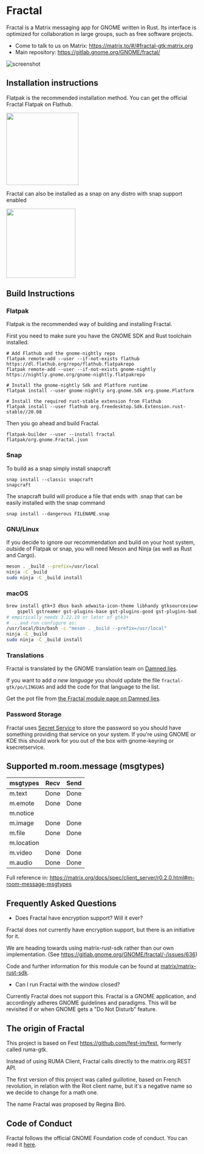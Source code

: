 # Fractal

Fractal is a Matrix messaging app for GNOME written in Rust. Its interface is optimized for collaboration in large groups, such as free software projects.

* Come to talk to us on Matrix: <https://matrix.to/#/#fractal-gtk:matrix.org>
* Main repository: <https://gitlab.gnome.org/GNOME/fractal/>

![screenshot](https://gitlab.gnome.org/GNOME/fractal/raw/master/screenshots/fractal.png)

## Installation instructions

Flatpak is the recommended installation method. You can get the official
Fractal Flatpak on Flathub.

<a href="https://flathub.org/apps/details/org.gnome.Fractal">
<img src="https://flathub.org/assets/badges/flathub-badge-i-en.png" width="190px" />
</a>

Fractal can also be installed as a snap on any distro with snap support enabled

<a href="https://snapcraft.io/fractal">
<img src="https://github.com/snapcore/snap-store-badges/raw/master/EN/[EN]-snap-store-white.png" width="182px" />
</a>

## Build Instructions

### Flatpak

Flatpak is the recommended way of building and installing Fractal.

First you need to make sure you have the GNOME SDK and Rust toolchain installed.

```
# Add Flathub and the gnome-nightly repo
flatpak remote-add --user --if-not-exists flathub https://dl.flathub.org/repo/flathub.flatpakrepo
flatpak remote-add --user --if-not-exists gnome-nightly https://nightly.gnome.org/gnome-nightly.flatpakrepo

# Install the gnome-nightly Sdk and Platform runtime
flatpak install --user gnome-nightly org.gnome.Sdk org.gnome.Platform

# Install the required rust-stable extension from Flathub
flatpak install --user flathub org.freedesktop.Sdk.Extension.rust-stable//20.08
```

Then you go ahead and build Fractal.

```
flatpak-builder --user --install fractal flatpak/org.gnome.Fractal.json
```

### Snap

To build as a snap simply install snapcraft

```
snap install --classic snapcraft
snapcraft
```

The snapcraft build will produce a file that ends with .snap that can be easily installed with the snap command

```
snap install --dangerous FILENAME.snap
```

### GNU/Linux

If you decide to ignore our recommendation and build on your host system,
outside of Flatpak or snap, you will need Meson and Ninja (as well as Rust and Cargo).

```sh
meson . _build --prefix=/usr/local
ninja -C _build
sudo ninja -C _build install
```

### macOS

```sh
brew install gtk+3 dbus bash adwaita-icon-theme libhandy gtksourceview4 \
    gspell gstreamer gst-plugins-base gst-plugins-good gst-plugins-bad gst-editing-services
# empirically needs 3.22.19 or later of gtk3+
# ...and run configure as:
/usr/local/bin/bash -c "meson . _build --prefix=/usr/local"
ninja -C _build
sudo ninja -C _build install
```

### Translations

Fractal is translated by the GNOME translation team on
[Damned lies](https://l10n.gnome.org/).

If you want to add *a new language* you should update the file
`fractal-gtk/po/LINGUAS` and add the code for that language
to the list.

Get the pot file from [the Fractal module page on Damned lies](https://l10n.gnome.org/module/fractal/).

### Password Storage

Fractal uses [Secret Service](https://www.freedesktop.org/wiki/Specifications/secret-storage-spec/)
to store the password so you should have something providing 
that service on your system. If you're using GNOME or KDE
this should work for you out of the box with gnome-keyring or
ksecretservice.

## Supported m.room.message (msgtypes)

msgtypes          | Recv                | Send
--------          | -----               | ------
m.text            | Done                | Done
m.emote           | Done                | Done
m.notice          |                     |
m.image           | Done                | Done
m.file            | Done                | Done
m.location        |                     |
m.video           | Done                | Done
m.audio           | Done                | Done

Full reference in: <https://matrix.org/docs/spec/client_server/r0.2.0.html#m-room-message-msgtypes>

## Frequently Asked Questions

* Does Fractal have encryption support? Will it ever?

Fractal does not currently have encryption support, but
there is an initiative for it.

We are heading towards using matrix-rust-sdk rather than our own implementation. (See https://gitlab.gnome.org/GNOME/fractal/-/issues/636)

Code and further information for this module can be found at [matrix/matrix-rust-sdk](https://github.com/matrix-org/matrix-rust-sdk).

* Can I run Fractal with the window closed?

Currently Fractal does not support this. Fractal is a
GNOME application, and accordingly adheres GNOME
guidelines and paradigms. This will be revisited if or
when GNOME gets a "Do Not Disturb" feature.

## The origin of Fractal

This project is based on Fest <https://github.com/fest-im/fest>, formerly called ruma-gtk.

Instead of using RUMA Client, Fractal calls directly to the matrix.org
REST API.

The first version of this project was called guillotine, based on French revolution,
in relation with the Riot client name, but it's a negative name so we decide
to change for a math one.

The name Fractal was proposed by Regina Bíró.

## Code of Conduct

Fractal follows the official GNOME Foundation code of conduct. You can read it [here](/code-of-conduct.md).
